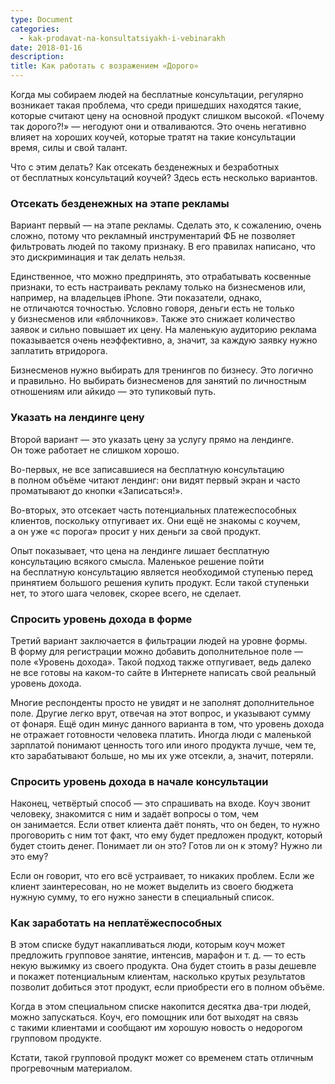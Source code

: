 ```yaml
---
type: Document
categories:
  - kak-prodavat-na-konsultatsiyakh-i-vebinarakh
date: 2018-01-16
description: 
title: Как работать с возражением «Дорого»
---
```


Когда мы собираем людей на бесплатные консультации, регулярно возникает такая проблема, что среди пришедших находятся такие, которые считают цену на основной продукт слишком высокой. «Почему так дорого?!» — негодуют они и отваливаются. Это очень негативно влияет на хороших коучей, которые тратят на такие консультации время, силы и свой талант. 

Что с этим делать? Как отсекать безденежных и безработных от бесплатных консультаций коучей? Здесь есть несколько вариантов.

### Отсекать безденежных на этапе рекламы

Вариант первый — на этапе рекламы. Сделать это, к сожалению, очень сложно, потому что рекламный инструментарий ФБ не позволяет фильтровать людей по такому признаку. В его правилах написано, что это дискриминация и так делать нельзя.

Единственное, что можно предпринять, это отрабатывать косвенные признаки, то есть настраивать рекламу только на бизнесменов или, например, на владельцев iPhone. Эти показатели, однако, не отличаются точностью. Условно говоря, деньги есть не только у бизнесменов или «яблочников». Также это снижает количество заявок и сильно повышает их цену. На маленькую аудиторию реклама показывается очень неэффективно, а, значит, за каждую заявку нужно заплатить втридорога.

Бизнесменов нужно выбирать для тренингов по бизнесу. Это логично и правильно. Но выбирать бизнесменов для занятий по личностным отношениям или айкидо — это тупиковый путь.

### Указать на лендинге цену

Второй вариант — это указать цену за услугу прямо на лендинге. Он тоже работает не слишком хорошо. 

Во-первых, не все записавшиеся на бесплатную консультацию в полном объёме читают лендинг: они видят первый экран и часто проматывают до кнопки «Записаться!». 

Во-вторых, это отсекает часть потенциальных платежеспособных клиентов, поскольку отпугивает их. Они ещё не знакомы с коучем, а он уже «с порога» просит у них деньги за свой продукт.

Опыт показывает, что цена на лендинге лишает бесплатную консультацию всякого смысла. Маленькое решение пойти на бесплатную консультацию является необходимой ступенью перед принятием большого решения купить продукт. Если такой ступеньки нет, то этого шага человек, скорее всего, не сделает.

### Спросить уровень дохода в форме

Третий вариант заключается в фильтрации людей на уровне формы. В форму для регистрации можно добавить дополнительное поле — поле «Уровень дохода». Такой подход также отпугивает, ведь далеко не все готовы на каком-то сайте в Интернете написать свой реальный уровень дохода.

Многие респонденты просто не увидят и не заполнят дополнительное поле. Другие легко врут, отвечая на этот вопрос, и указывают сумму от фонаря. Ещё один минус данного варианта в том, что уровень дохода не отражает готовности человека платить. Иногда люди с маленькой зарплатой понимают ценность того или иного продукта лучше, чем те, кто зарабатывают больше, но мы их уже отсекли, а, значит, потеряли.

### Спросить уровень дохода в начале консультации

Наконец, четвёртый способ — это спрашивать на входе. Коуч звонит человеку, знакомится с ним и задаёт вопросы о том, чем он занимается. Если ответ клиента даёт понять, что он беден, то нужно проговорить с ним тот факт, что ему будет предложен продукт, который будет стоить денег. Понимает ли он это? Готов ли он к этому? Нужно ли это ему?

Если он говорит, что его всё устраивает, то никаких проблем. Если же клиент заинтересован, но не может выделить из своего бюджета нужную сумму, то его нужно занести в специальный список. 

### Как заработать на неплатёжеспособных

В этом списке будут накапливаться люди, которым коуч может предложить групповое занятие, интенсив, марафон и т. д. — то есть некую выжимку из своего продукта. Она будет стоить в разы дешевле и покажет потенциальным клиентам, насколько крутых результатов позволит добиться этот продукт, если приобрести его в полном объёме.

Когда в этом специальном списке накопится десятка два-три людей, можно запускаться. Коуч, его помощник или бот выходят на связь с такими клиентами и сообщают им хорошую новость о недорогом групповом продукте.

Кстати, такой групповой продукт может со временем стать отличным прогревочным материалом.
